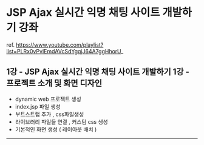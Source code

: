 # JSP Ajax 실시간 익명 채팅 사이트 개발하기 강좌

ref. https://www.youtube.com/playlist?list=PLRx0vPvlEmdAVcSdYgqjJ64A7ggHhorU_

## 1강 - JSP Ajax 실시간 익명 채팅 사이트 개발하기 1강 - 프로젝트 소개 및 화면 디자인

- dynamic web 프로젝트 생성
- index.jsp 파일 생성
- 부트스트랩 추가 , css파일생성
- 라이브러리 파일들 연결 , 커스텀 css 생성
- 기본적인 화면 생성 ( 레이아웃 배치 )
- - -